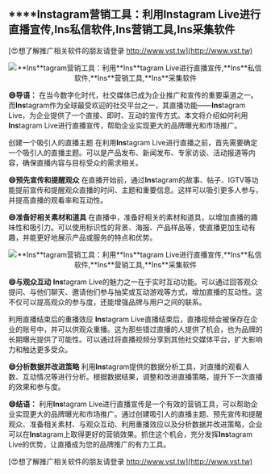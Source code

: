 ## ****Ins**tagram营销工具：利用**Ins**tagram Live进行直播宣传,**Ins**私信软件,**Ins**营销工具,**Ins**采集软件**

[😍想了解推广相关软件的朋友请登录 http://www.vst.tw](http://www.vst.tw)

 <center><img src="https://vst.tw/MP4/tuiguang/png/0.png" alt="**Ins**tagram营销工具：利用**Ins**tagram Live进行直播宣传,**Ins**私信软件,**Ins**营销工具,**Ins**采集软件"></center>

**😄导语：**
在当今数字化时代，社交媒体已成为企业推广和宣传的重要渠道之一。而**Ins**tagram作为全球最受欢迎的社交平台之一，其直播功能——**Ins**tagram Live，为企业提供了一个直接、即时、互动的宣传方式。本文将介绍如何利用**Ins**tagram Live进行直播宣传，帮助企业实现更大的品牌曝光和市场推广。

创建一个吸引人的直播主题
在利用**Ins**tagram Live进行直播之前，首先需要确定一个吸引人的直播主题。可以是产品发布、新闻发布、专家访谈、活动报道等内容，确保直播内容与目标受众的需求相关。

**😄预先宣传和提醒观众**
在直播开始前，通过**Ins**tagram的故事、帖子、IGTV等功能提前宣传和提醒观众直播的时间、主题和重要信息。这样可以吸引更多人参与，并提高直播的观看率和互动性。

**😄准备好相关素材和道具**
在直播中，准备好相关的素材和道具，以增加直播的趣味性和吸引力。可以使用标识性的背景、海报、产品样品等，使直播更加生动有趣，并能更好地展示产品或服务的特点和优势。

 <center><img src="https://vst.tw/MP4/tuiguang/png/1.png" alt="**Ins**tagram营销工具：利用**Ins**tagram Live进行直播宣传,**Ins**私信软件,**Ins**营销工具,**Ins**采集软件"></center>

**😄与观众互动**
**Ins**tagram Live的魅力之一在于实时互动功能。可以通过回答观众提问、与他们聊天、邀请他们参与抽奖或互动游戏等方式，增加直播的互动性。这不仅可以提高观众的参与度，还能增强品牌与用户之间的联系。

利用直播结束后的重播效应
**Ins**tagram Live直播结束后，直播视频会被保存在企业的账号中，并可以供观众重播。这为那些错过直播的人提供了机会，也为品牌的长期曝光提供了可能性。可以通过将直播视频分享到其他社交媒体平台，扩大影响力和触达更多受众。

**😄分析数据并改进策略**
利用**Ins**tagram提供的数据分析工具，对直播的观看人数、互动情况等进行分析。根据数据结果，调整和改进直播策略，提升下一次直播的效果和参与度。

**😄结语：**
利用**Ins**tagram Live进行直播宣传是一个有效的营销工具，可以帮助企业实现更大的品牌曝光和市场推广。通过创建吸引人的直播主题、预先宣传和提醒观众、准备相关素材、与观众互动、利用重播效应以及分析数据并改进策略，企业可以在**Ins**tagram上取得更好的营销效果。抓住这个机会，充分发挥**Ins**tagram Live的优势，让直播成为您的品牌推广的有力工具。

[😍想了解推广相关软件的朋友请登录 http://www.vst.tw](http://www.vst.tw)



